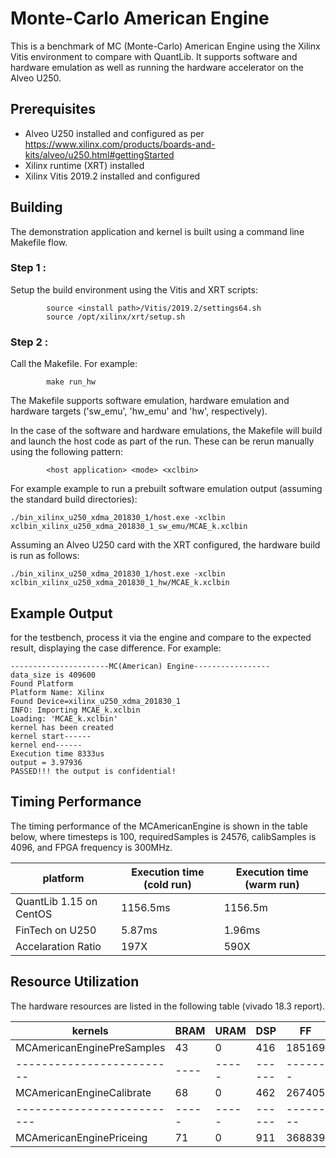 # Monte-Carlo American Engine
This is a benchmark of MC (Monte-Carlo) American Engine using the Xilinx Vitis environment to compare with QuantLib.  It supports software and hardware emulation as well as running the hardware accelerator on the Alveo U250.


## Prerequisites

- Alveo U250 installed and configured as per https://www.xilinx.com/products/boards-and-kits/alveo/u250.html#gettingStarted
- Xilinx runtime (XRT) installed
- Xilinx Vitis 2019.2 installed and configured

## Building
The demonstration application and kernel is built using a command line Makefile flow.

### Step 1 :
Setup the build environment using the Vitis and XRT scripts:

            source <install path>/Vitis/2019.2/settings64.sh
            source /opt/xilinx/xrt/setup.sh

### Step 2 :
Call the Makefile. For example:

            make run_hw 

The Makefile supports software emulation, hardware emulation and hardware targets ('sw_emu', 'hw_emu' and 'hw', respectively).  

In the case of the software and hardware emulations, the Makefile will build and launch the host code as part of the run.  These can be rerun manually using the following pattern:

            <host application> <mode> <xclbin>

For example example to run a prebuilt software emulation output (assuming the standard build directories):

    ./bin_xilinx_u250_xdma_201830_1/host.exe -xclbin xclbin_xilinx_u250_xdma_201830_1_sw_emu/MCAE_k.xclbin

Assuming an Alveo U250 card with the XRT configured, the hardware build is run as follows:

    ./bin_xilinx_u250_xdma_201830_1/host.exe -xclbin xclbin_xilinx_u250_xdma_201830_1_hw/MCAE_k.xclbin

## Example Output
for the testbench, process it via the engine and compare to the expected result, displaying the case difference. For example:

    ----------------------MC(American) Engine-----------------
    data_size is 409600
    Found Platform
    Platform Name: Xilinx
    Found Device=xilinx_u250_xdma_201830_1
    INFO: Importing MCAE_k.xclbin
    Loading: 'MCAE_k.xclbin'
    kernel has been created
    kernel start------
    kernel end------
    Execution time 8333us
    output = 3.97936
    PASSED!!! the output is confidential!
    



## Timing Performance

The timing performance of the MCAmericanEngine is shown in the table below, where timesteps is 100, requiredSamples is 24576, calibSamples is 4096, and FPGA frequency is 300MHz.

| platform                |    Execution time (cold run)     |       Execution time (warm run)        |
| ----------------------- | -------------------------------- |----------------------------------------|
| QuantLib 1.15 on CentOS | 1156.5ms                         | 1156.5m                                |
| FinTech on U250         | 5.87ms                           | 1.96ms                                 |
| Accelaration Ratio      | 197X                             | 590X                                   |



##  Resource Utilization

The hardware resources are listed in the following table (vivado 18.3 report).

kernels                   | BRAM | URAM | DSP  | FF     | LUT    |
--------------------------| ---- | ---- | ---- | ------ | ------ |
MCAmericanEnginePreSamples| 43   | 0    | 416  | 185169 | 120756 |
------------------------- | ---- | -----|------| -------| -------|
MCAmericanEngineCalibrate | 68   | 0    | 462  | 267405 | 181793 |
--------------------------| -----| -----|------|--------|--------|
MCAmericanEnginePriceing  | 71   | 0    | 911  | 368839 | 251370 |

